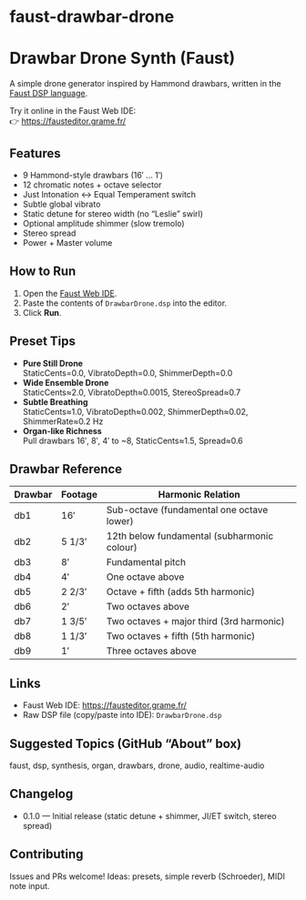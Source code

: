 # faust-drawbar-drone
# Drawbar Drone Synth (Faust)

A simple drone generator inspired by Hammond drawbars, written in the [Faust DSP language](https://faust.grame.fr).

Try it online in the Faust Web IDE:  
👉 https://fausteditor.grame.fr/

## Features
- 9 Hammond-style drawbars (16′ … 1′)
- 12 chromatic notes + octave selector
- Just Intonation ↔ Equal Temperament switch
- Subtle global vibrato
- Static detune for stereo width (no “Leslie” swirl)
- Optional amplitude shimmer (slow tremolo)
- Stereo spread
- Power + Master volume

## How to Run
1. Open the [Faust Web IDE](https://fausteditor.grame.fr/).
2. Paste the contents of `DrawbarDrone.dsp` into the editor.
3. Click **Run**.

## Preset Tips
- **Pure Still Drone**  
  StaticCents=0.0, VibratoDepth=0.0, ShimmerDepth=0.0
- **Wide Ensemble Drone**  
  StaticCents≈2.0, VibratoDepth≈0.0015, StereoSpread≈0.7
- **Subtle Breathing**  
  StaticCents≈1.0, VibratoDepth≈0.002, ShimmerDepth≈0.02, ShimmerRate≈0.2 Hz
- **Organ-like Richness**  
  Pull drawbars 16′, 8′, 4′ to ~8, StaticCents≈1.5, Spread≈0.6

## Drawbar Reference
| Drawbar | Footage | Harmonic Relation                           |
|---------|---------|---------------------------------------------|
| db1     | 16′     | Sub-octave (fundamental one octave lower)   |
| db2     | 5 1/3′  | 12th below fundamental (subharmonic colour) |
| db3     | 8′      | Fundamental pitch                           |
| db4     | 4′      | One octave above                            |
| db5     | 2 2/3′  | Octave + fifth (adds 5th harmonic)          |
| db6     | 2′      | Two octaves above                           |
| db7     | 1 3/5′  | Two octaves + major third (3rd harmonic)    |
| db8     | 1 1/3′  | Two octaves + fifth (5th harmonic)          |
| db9     | 1′      | Three octaves above                         |


## Links
- Faust Web IDE: https://fausteditor.grame.fr/
- Raw DSP file (copy/paste into IDE): `DrawbarDrone.dsp`

## Suggested Topics (GitHub “About” box)
faust, dsp, synthesis, organ, drawbars, drone, audio, realtime-audio

## Changelog
- 0.1.0 — Initial release (static detune + shimmer, JI/ET switch, stereo spread)

## Contributing
Issues and PRs welcome! Ideas: presets, simple reverb (Schroeder), MIDI note input.


